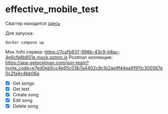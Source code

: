 # effective_mobile_test

Сваггер находится [здесь](openapi.yml)

Для запуска:
```
docker compose up
```

Мок /info сервер: https://7cafb837-698b-43c9-b8ac-4e6cfe8b851e.mock.pstmn.io
Postman коллекция: https://app.getpostman.com/join-team?invite_code=e7ed0eb5cc4e65c03b7a4402c8c1b2ae9f44ea91911c300567e0c2fa4c4bb06a


- [x] Get songs
- [x] Get text
- [x] Create song
- [x] Edit song
- [x] Delete song
